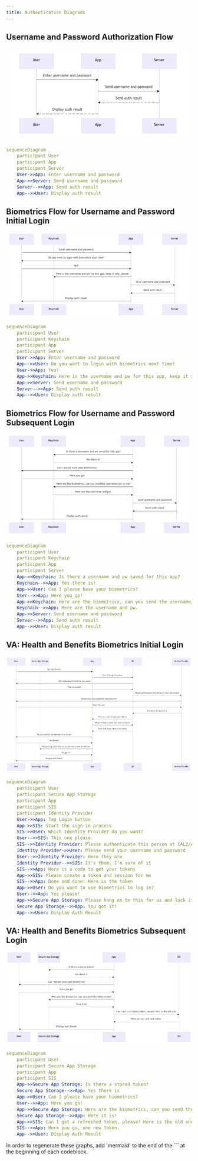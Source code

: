 ```yaml
---
title: Authentication Diagrams
---
```


## Username and Password Authorization Flow

![Username and Password Authorization Flow](../../../../static/img/backend/username-and-password-authorization-flow.png)

```yaml
sequenceDiagram
    participant User
    participant App
    participant Server
    User->>App: Enter username and password
    App->>Server: Send username and password
    Server-->>App: Send auth result
    App-->>User: Display auth result
```

## Biometrics Flow for Username and Password Initial Login

![Biometrics Flow for Username and Password Initial Login](../../../../static/img/backend/biometrics-flow-for-username-and-password-initial-login.png)

```yaml
sequenceDiagram
    participant User
    participant Keychain
    participant App
    participant Server
    User->>App: Enter username and password
    App-->>User: Do you want to login with biometrics next time?
    User->>App: Yes!
    App->>Keychain: Here is the username and pw for this app, keep it safe, please
    App->>Server: Send username and password
    Server-->>App: Send auth result
    App-->>User: Display auth result
```

## Biometrics Flow for Username and Password Subsequent Login

![Biometrics Flow for Username and Password Subsequent Login](../../../../static/img/backend/biometrics-flow-for-username-and-password-subsequent-login.png)

```yaml
sequenceDiagram
    participant User
    participant Keychain
    participant App
    participant Server
    App->>Keychain: Is there a username and pw saved for this app?
    Keychain-->>App: Yes there is!
    App->>User: Can I please have your biometrics?
    User-->>App: Here you go!
    App->>Keychain: Here are the biometrics, can you send the username/pw to me?
    Keychain-->>App: Here are the username and pw.
    App->>Server: Send username and password
    Server-->>App: Send auth result
    App-->>User: Display auth result
```

## VA: Health and Benefits Biometrics Initial Login

![Health and Benefits Biometrics Initial Login](../../../../static/img/backend/health-and-benefits-biometrics-initial-login.png)

```yaml
sequenceDiagram
    participant User
    participant Secure App Storage
    participant App
    participant SIS
    participant Identity Provider
    User->>App: Tap Login button
    App->>SIS: Start the sign in process
    SIS->>User: Which Identity Provider do you want?
    User-->>SIS: This one please.
    SIS-->>Identity Provider: Please authenticate this person at IAL2/AAL2/LOA3
    Identity Provider->>User: Please send your username and password
    User-->>Identity Provider: Here they are
    Identity Provider-->>SIS: It's them, I'm sure of it
    SIS-->>App: Here is a code to get your tokens
    App->>SIS: Please create a token and session for me
    SIS-->>App: Done and done! Here is the token
    App->>User: Do you want to use biometrics to log in?
    User-->>App: Yes please!
    App->>Secure App Storage: Please hang on to this for us and lock it with biometrics
    Secure App Storage-->>App: You got it!
    App-->>User: Display Auth Result
```

## VA: Health and Benefits Biometrics Subsequent Login

![Health and Benefits Biometrics Subsequent Login](../../../../static/img/backend/health-and-benefits-biometrics-subsequent-login.png)

```yaml
sequenceDiagram
    participant User
    participant Secure App Storage
    participant App
    participant SIS
    App->>Secure App Storage: Is there a stored token?
    Secure App Storage-->>App: Yes there is
    App->>User: Can I please have your biometrics?
    User-->>App: Here you go!
    App->>Secure App Storage: Here are the biometrics, can you send the token to me?
    Secure App Storage-->>App: Here it is!
    App->>SIS: Can I get a refreshed token, please? Here is the old one.
    SIS-->>App: Here you go, one new token.
    App-->>User: Display Auth Result
```

In order to regenerate these graphs, add 'mermaid' to the end of the \`\`\` at the beginning of each codeblock.
